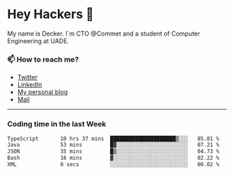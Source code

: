 # Hey Hackers 👋

My name is Decker. I`m CTO @Commet and a student of Computer Engineering at UADE.

### 📫 How to reach me?
- [Twitter](https://x.com/0xDecker) 
- [LinkedIn](https://www.linkedin.com/in/decker-urbano/) 
- [My personal blog](http://decker.sh) 
- [Mail](mailto:me@decker.sh)

---

### Coding time in the last Week

<!--START_SECTION:waka-->

```txt
TypeScript       10 hrs 37 mins  █████████████████████▒░░░   85.81 %
Java             53 mins         █▓░░░░░░░░░░░░░░░░░░░░░░░   07.21 %
JSON             35 mins         █▒░░░░░░░░░░░░░░░░░░░░░░░   04.73 %
Bash             16 mins         ▓░░░░░░░░░░░░░░░░░░░░░░░░   02.22 %
XML              0 secs          ░░░░░░░░░░░░░░░░░░░░░░░░░   00.02 %
```

<!--END_SECTION:waka-->
